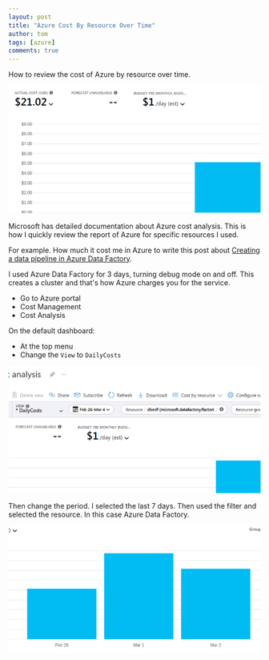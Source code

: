 ```yaml
---
layout: post
title: "Azure Cost By Resource Over Time"
author: tom
tags: [azure]
comments: true
---
```


How to review the cost of Azure by resource over time.

![Azure Data Factory Cost Over time](/assets/images/azure-data-factory-cost-over-time.png)

Microsoft has detailed documentation about Azure cost analysis. This is how I quickly review the report of Azure for specific resources I used.

For example. How much it cost me in Azure to write this post about [Creating a data pipeline in Azure Data Factory](../data-pipeline-azure-data-factory/).

I used Azure Data Factory for 3 days, turning debug mode on and off. This creates a cluster and that's how Azure charges you for the service.

* Go to Azure portal
* Cost Management
* Cost Analysis

On the default dashboard:

* At the top menu
* Change the `View` to `DailyCosts`

![Azure Data Factory Cost](/assets/images/azure-data-factory-cost.png)

Then change the period. I selected the last 7 days. Then used the filter and selected the resource. In this case Azure Data Factory.

![Azure Data Factory Cost Bar Chart](/assets/images/azure-data-factory-cost-barchart.png)

